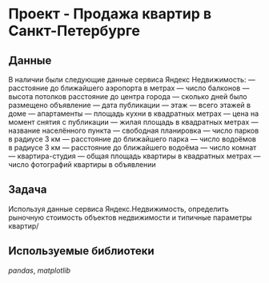 # Проект - Продажа квартир в Санкт-Петербурге


## Данные

В наличии были следующие данные сервиса Яндекс Недвижимость:
— расстояние до ближайшего аэропорта в метрах 
— число балконов
— высота потолков 
 расстояние до центра города 
— сколько дней было размещено объявление
— дата публикации
— этаж
— всего этажей в доме
 — апартаменты 
— площадь кухни в квадратных метрах 
— цена на момент снятия с публикации
— жилая площадь в квадратных метрах 
— название населённого пункта
— свободная планировка
— число парков в радиусе 3 км
— расстояние до ближайшего парка 
— число водоёмов в радиусе 3 км
— расстояние до ближайшего водоёма 
— число комнат
— квартира-студия
— общая площадь квартиры в квадратных метрах
— число фотографий квартиры в объявлении

## Задача

Используя данные сервиса Яндекс.Недвижимость, определить рыночную стоимость объектов недвижимости и типичные параметры квартир/

## Используемые библиотеки
*pandas*, *matplotlib*

